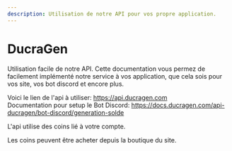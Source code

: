 ```yaml
---
description: Utilisation de notre API pour vos propre application.
---
```


# DucraGen

Utilisation facile de notre API. Cette documentation vous permez de facilement implémenté notre service à vos application, que cela sois pour vos site, vos bot discord et encore plus.



Voici le lien de l'api à utiliser: https://api.ducragen.com
<br>
Documentation pour setup le Bot Discord: https://docs.ducragen.com/api-ducragen/bot-discord/generation-solde



L'api utilise des coins lié à votre compte.

Les coins peuvent être acheter depuis la boutique du site.
